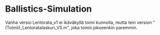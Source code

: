# Ballistics-Simulation
Vanha versio Lentorata_v1 ei ikäväkyllä toimi kunnolla, mutta tein version "(Toimii)_Lentoratalaskuri_V5.m", joka toimii jokseenkin paremmin.

